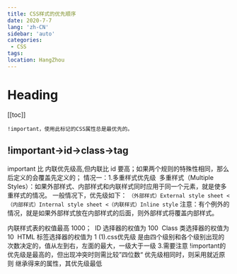 ```yaml
---
title: CSS样式的优先顺序
date: 2020-7-7
lang: 'zh-CN'
sidebar: 'auto'
categories:
 - CSS
tags: 
location: HangZhou
---
```


# Heading
[[toc]]

`!important，使用此标记的CSS属性总是最优先的。 `
## !important->id->class->tag 
important 比 内联优先级高,但内联比 id 要高；如果两个规则的特殊性相同，那么后定义的会覆盖先定义的；
情况一：1.多重样式优先级 
多重样式（Multiple Styles）：如果外部样式、内部样式和内联样式同时应用于同一个元素，就是使多重样式的情况。
一般情况下，优先级如下：
`（外部样式）External style sheet <（内部样式）Internal style sheet <（内联样式）Inline style`
注意：有个例外的情况，就是如果外部样式放在内部样式的后面，则外部样式将覆盖内部样式。


内联样式表的权值最高 1000； 
ID 选择器的权值为 100 
Class 类选择器的权值为 10 
HTML 标签选择器的权值为 1
(1).css优先级
是由四个级别和各个级别出现的次数决定的，值从左到右，左面的最大，一级大于一级
3.需要注意
!important的优先级是最高的，但出现冲突时则需比较”四位数“
优先级相同时，则采用就近原则
继承得来的属性，其优先级最低
